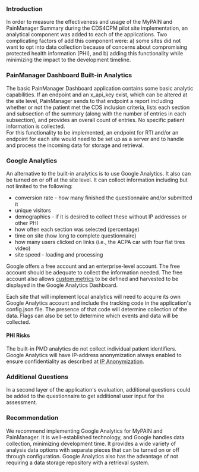 ### Introduction

In order to measure the effectiveness and usage of the MyPAIN and PainManager Summary during the CDS4CPM pilot site implementation, an analytical component was added to each of the applications. Two complicating factors of add this component were: a) some sites did not want to opt into data collection because of concerns about compromising protected health information (PHI), and b) adding this functionality while minimizing the impact to the development timeline. 

### PainManager Dashboard Built-in Analytics 

The basic PainManager Dashboard application contains some basic analytic capabilities.  If an endpoint and an x_api_key exist, which can be altered at the site level, PainManager sends to that endpoint a report including whether or not the patient met the CDS inclusion criteria, lists each section and subsection of the summary (along with the number of entries in each subsection), and provides an overall count of entries.  No specific patient information is collected.  
For this functionality to be implemented, an endpoint for RTI and/or an endpoint for each site would need to be set up as a server and to handle and process the incoming data for storage and retrieval.

### Google Analytics

An alternative to the built-in analytics is to use Google Analytics.  It also can be turned on or off at the site  level.  It can collect information including but not limited to the following:
* conversion rate - how many finished the questionnaire and/or submitted it
* unique visitors
* demographics - if it is desired to collect these without IP addresses or other PHI
* how often each section was selected (percentage)
* time on site (how  long to complete questionnaire)
* how many users clicked on links (i.e., the ACPA car with four flat tires video)
* site speed - loading and processing

Google offers a free account and an enterprise-level account.  The free account should be adequate to collect the information needed.  The free account also allows [custom metrics](https://support.google.com/analytics/answer/2709828?hl=en) to be defined and harvested to be displayed in the Google Analytics Dashboard.

Each site that will implement local analytics will need to acquire its own Google Analytics account and include the tracking code in the application's config.json file.  The presence of that code will determine collection of the  data.  Flags can also be set to determine which events and data will be collected. 

#### PHI Risks

The built-in PMD analytics do not collect individual patient identifiers.
Google Analytics will have IP-address anonymization always enabled to ensure confidentiality as described at [IP Anonymization](https://support.google.com/analytics/answer/2763052?hl=en).  

### Additional Questions

In a second layer of the application's evaluation, additional questions could be added to the questionnaire to get additional user input for the assessment.
	

### Recommendation

We recommend implementing Google Analytics for MyPAIN and PainManager.  It is well-established technology, and Google handles data collection, minimizing development time.  It provides a wide variety of analysis data options with separate pieces that can be turned on or off through configuration.  Google Analytics also has the advantage of not requiring a data storage repository with a retrieval system.     